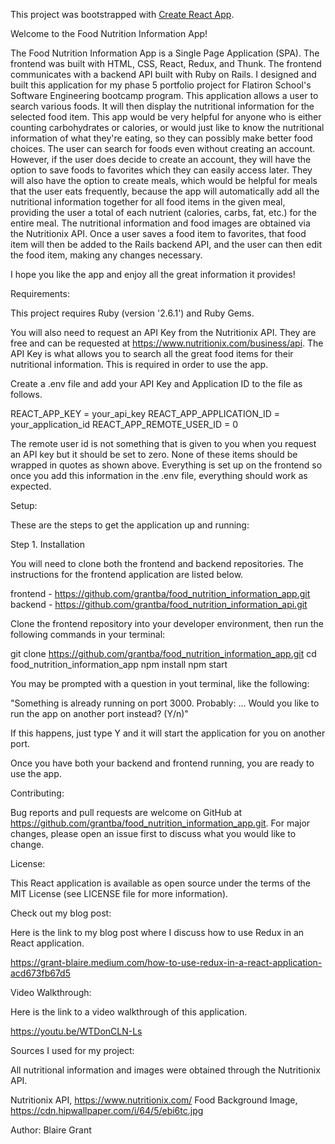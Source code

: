 This project was bootstrapped with [Create React App](https://github.com/facebook/create-react-app).

Welcome to the Food Nutrition Information App!

The Food Nutrition Information App is a Single Page Application (SPA). The frontend was built with HTML, CSS, React, Redux, and Thunk. The frontend communicates with a backend API built with Ruby on Rails. I designed and built this application for my phase 5 portfolio project for Flatiron School's Software Engineering bootcamp program. This application allows a user to search various foods. It will then display the nutritional information for the selected food item. This app would be very helpful for anyone who is either counting carbohydrates or calories, or would just like to know the nutritional information of what they're eating, so they can possibly make better food choices. The user can search for foods even without creating an account. However, if the user does decide to create an account, they will have the option to save foods to favorites which they can easily access later. They will also have the option to create meals, which would be helpful for meals that the user eats frequently, because the app will automatically add all the nutritional information together for all food items in the given meal, providing the user a total of each nutrient (calories, carbs, fat, etc.) for the entire meal. The nutritional information and food images are obtained via the Nutritionix API. Once a user saves a food item to favorites, that food item will then be added to the Rails backend API, and the user can then edit the food item, making any changes necessary.

I hope you like the app and enjoy all the great information it provides!

Requirements:

This project requires Ruby (version '2.6.1') and Ruby Gems.

You will also need to request an API Key from the Nutritionix API. They are free and can be requested at https://www.nutritionix.com/business/api. The API Key is what allows you to search all the great food items for their nutritional information. This is required in order to use the app.

Create a .env file and add your API Key and Application ID to the file as follows.

REACT_APP_KEY = your_api_key
REACT_APP_APPLICATION_ID = your_application_id
REACT_APP_REMOTE_USER_ID = 0

The remote user id is not something that is given to you when you request an API key but it should be set to zero. None of these items should be wrapped in quotes as shown above. Everything is set up on the frontend so once you add this information in the .env file, everything should work as expected.

Setup:

These are the steps to get the application up and running:

Step 1. Installation

You will need to clone both the frontend and backend repositories. The instructions for the frontend application are listed below.

frontend - https://github.com/grantba/food_nutrition_information_app.git
backend - https://github.com/grantba/food_nutrition_information_api.git

Clone the frontend repository into your developer environment, then run the following commands in your terminal:

git clone https://github.com/grantba/food_nutrition_information_app.git 
cd food_nutrition_information_app 
npm install 
npm start

You may be prompted with a question in yout terminal, like the following:

"Something is already running on port 3000. Probably:
...
Would you like to run the app on another port instead? (Y/n)"

If this happens, just type Y and it will start the application for you on another port.

Once you have both your backend and frontend running, you are ready to use the app. 

Contributing:

Bug reports and pull requests are welcome on GitHub at https://github.com/grantba/food_nutrition_information_app.git. For major changes, please open an issue first to discuss what you would like to change.

License:

This React application is available as open source under the terms of the MIT License (see LICENSE file for more information).

Check out my blog post:

Here is the link to my blog post where I discuss how to use Redux in an React application.

https://grant-blaire.medium.com/how-to-use-redux-in-a-react-application-acd673fb67d5

Video Walkthrough:

Here is the link to a video walkthrough of this application.

https://youtu.be/WTDonCLN-Ls

Sources I used for my project:

All nutritional information and images were obtained through the Nutritionix API.

Nutritionix API, https://www.nutritionix.com/
Food Background Image, https://cdn.hipwallpaper.com/i/64/5/ebi6tc.jpg

Author:
Blaire Grant